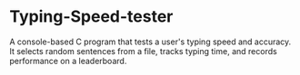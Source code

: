 # Typing-Speed-tester
A console-based C program that tests a user's typing speed and accuracy. It selects random sentences from a file, tracks typing time, and records performance on a leaderboard.
